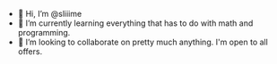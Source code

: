 - 👋 Hi, I’m @sliiime
- 🌱 I’m currently learning everything that has to do with math and programming.
- 💞️ I’m looking to collaborate on pretty much anything. I'm open to all offers.


<!---
sliiime/sliiime is a ✨ special ✨ repository because its `README.md` (this file) appears on your GitHub profile.
You can click the Preview link to take a look at your changes.
--->
